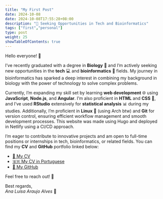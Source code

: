 ```yaml
---
title: "My First Post"
date: 2024-10-08
date: 2024-10-08T17:55:28+08:00
description: "🚀 Seeking Opportunities in Tech and Bioinformatics"
tags: ["first","personal"]
type: post
weight: 25
showTableOfContents: true
---
```


Hello everyone! 👋

I’ve recently graduated with a degree in **Biology** 🧬 and I’m actively seeking new opportunities in the **tech** 💻 and **bioinformatics** 🔬 fields. My journey in bioinformatics has sparked a deep interest in combining my background in biology with the power of technology to solve complex problems.

Currently, I’m expanding my skill set by learning **web development** 🌐 using **JavaScript**, **Node.js**, and **Angular**. I’m also proficient in **HTML** and **CSS** 🎨, and I’ve used **RStudio** extensively for **statistical analysis** 📊 during my studies. Additionally, I’m proficient in **Linux** 🐧 (using Arch btw) and **Git** for version control, ensuring efficient workflow management and smooth development processes. This website was made using Hugo and deployed in Netlify using a CI/CD approach.

I’m eager to contribute to innovative projects and am open to full-time positions or internships in tech, bioinformatics, or related fields. You can find my **CV** and **GitHub** portfolio linked below:

- [📄 My CV](cv_en.pdf)
- [🇧🇷 My CV in Portuguese](cv_ptbr.pdf)
- [🐙 My GitHub](https://github.com/AnaLuisaBio/)

Feel free to reach out! 💬

Best regards,  
*Ana Luísa Araujo Alves* 🌸
